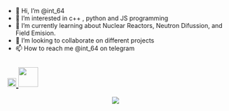 - 👋 Hi, I’m @int_64
- 👀 I’m interested in c++ , python and JS programming
- 🌱 I’m currently learning about Nuclear Reactors, Neutron Difussion, and Field Emision.
- 💞️ I’m looking to collaborate on different projects
- 📫 How to reach me @int_64 on telegram

<h2> &#8203 &#8203
	<a href="https://t.me/int_64">
		<img width="20px" src="https://simpleicons.now.sh/telegram/4c5861" />
  </a>
  <a href="https://www.linkedin.com/in/carlos-rafael-gonzález-alejo-122559239">
   <img width="45px" src="https://skillicons.dev/icons?i=linkedin,&perline=14" / >
    
  </a>
</h2>



<!---
int_64 is a ✨ special ✨ repository because its `README.md` (this file) appears on your GitHub profile.
You can click the Preview link to take a look at your changes.
--->

<!--tech stack icons-->
<p align="center">
  <a href="https://skillicons.dev">
    <img src="https://skillicons.dev/icons?i=django,cpp,css,html,js,linux,arch,anaconda,py,&perline=14" />
</a>
</p>
